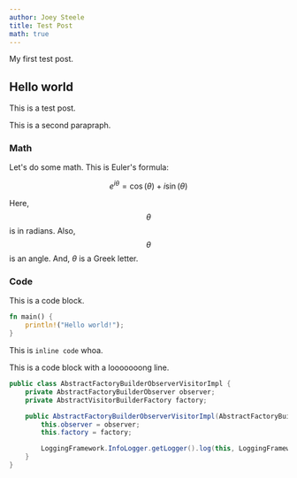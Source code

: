 ```yaml
---
author: Joey Steele
title: Test Post
math: true
---
```


My first test post.

## Hello world

This is a test post.

This is a second parapraph.

### Math

Let's do some math.
This is Euler's formula:

$$ e^{i \theta} = \cos(\theta) + i \sin(\theta) $$

Here, $$ \theta $$ is in radians.
Also, $$\theta$$ is an angle.
And, $\theta$ is a Greek letter.

### Code

This is a code block.

```rust
fn main() {
    println!("Hello world!");
}
```

This is `inline code` whoa.

This is a code block with a looooooong line.

```java
public class AbstractFactoryBuilderObserverVisitorImpl {
    private AbstractFactoryBuilderObserver observer;
    private AbstractVisitorBuilderFactory factory;

    public AbstractFactoryBuilderObserverVisitorImpl(AbstractFactoryBuilderObserver observer, AbstractVisitorBuilderFactory factory) {
        this.observer = observer;
        this.factory = factory;

        LoggingFramework.InfoLogger.getLogger().log(this, LoggingFramework.LogLevel.INFORMATION, LoggingFramework.MessageType.CREATED);
    }
}
```
